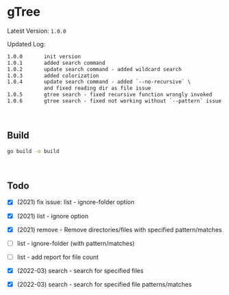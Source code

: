 # gTree

Latest Version: `1.0.0`

Updated Log:

```txt
1.0.0       init version
1.0.1       added search command
1.0.2       update search command - added wildcard search
1.0.3       added colorization
1.0.4       update search command - added `--no-recursive` \
            and fixed reading dir as file issue
1.0.5       gtree search - fixed recursive function wrongly invoked
1.0.6       gtree search - fixed not working without `--pattern` issue

```

&nbsp;

## Build

```bash
go build -o build

```

&nbsp;

## Todo

- [x] (2021) fix issue: list - ignore-folder option

- [x] (2021) list - ignore option

- [x] (2021) remove - Remove directories/files with specified pattern/matches

- [ ] list - ignore-folder (with pattern/matches)

- [ ] list - add report for file count

- [x] (2022-03) search - search for specified files

- [x] (2022-03) search - search for specified file patterns/matches

&nbsp;
